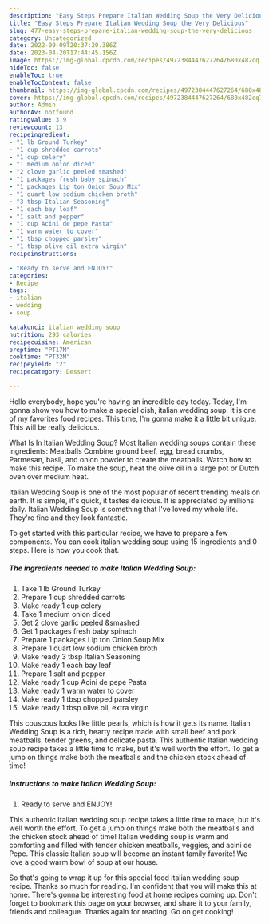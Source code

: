```yaml
---
description: "Easy Steps Prepare Italian Wedding Soup the Very Delicious"
title: "Easy Steps Prepare Italian Wedding Soup the Very Delicious"
slug: 477-easy-steps-prepare-italian-wedding-soup-the-very-delicious
category: Uncategorized
date: 2022-09-09T20:37:20.386Z
date: 2023-04-20T17:44:45.156Z
image: https://img-global.cpcdn.com/recipes/4972384447627264/680x482cq70/italian-wedding-soup-recipe-main-photo.jpg
hideToc: false
enableToc: true
enableTocContent: false
thumbnail: https://img-global.cpcdn.com/recipes/4972384447627264/680x482cq70/italian-wedding-soup-recipe-main-photo.jpg
cover: https://img-global.cpcdn.com/recipes/4972384447627264/680x482cq70/italian-wedding-soup-recipe-main-photo.jpg
author: Admin
authorAv: notfound
ratingvalue: 3.9
reviewcount: 13
recipeingredient:
- "1 lb Ground Turkey"
- "1 cup shredded carrots"
- "1 cup celery"
- "1 medium onion diced"
- "2 clove garlic peeled smashed"
- "1 packages fresh baby spinach"
- "1 packages Lip ton Onion Soup Mix"
- "1 quart low sodium chicken broth"
- "3 tbsp Italian Seasoning"
- "1 each bay leaf"
- "1 salt and pepper"
- "1 cup Acini de pepe Pasta"
- "1 warm water to cover"
- "1 tbsp chopped parsley"
- "1 tbsp olive oil extra virgin"
recipeinstructions:

- "Ready to serve and ENJOY!"
categories:
- Recipe
tags:
- italian
- wedding
- soup

katakunci: italian wedding soup 
nutrition: 293 calories
recipecuisine: American
preptime: "PT17M"
cooktime: "PT32M"
recipeyield: "2"
recipecategory: Dessert

---
```



Hello everybody, hope you're having an incredible day today. Today, I'm gonna show you how to make a special dish, italian wedding soup. It is one of my favorites food recipes. This time, I'm gonna make it a little bit unique. This will be really delicious.

What Is In Italian Wedding Soup? Most Italian wedding soups contain these ingredients: Meatballs Combine ground beef, egg, bread crumbs, Parmesan, basil, and onion powder to create the meatballs. Watch how to make this recipe. To make the soup, heat the olive oil in a large pot or Dutch oven over medium heat.

Italian Wedding Soup is one of the most popular of recent trending meals on earth. It is simple, it's quick, it tastes delicious. It is appreciated by millions daily. Italian Wedding Soup is something that I've loved my whole life. They're fine and they look fantastic.


To get started with this particular recipe, we have to prepare a few components. You can cook italian wedding soup using 15 ingredients and 0 steps. Here is how you cook that.

<!--inarticleads1-->

##### The ingredients needed to make Italian Wedding Soup:

1. Take 1 lb Ground Turkey
1. Prepare 1 cup shredded carrots
1. Make ready 1 cup celery
1. Take 1 medium onion diced
1. Get 2 clove garlic peeled &amp;smashed
1. Get 1 packages fresh baby spinach
1. Prepare 1 packages Lip ton Onion Soup Mix
1. Prepare 1 quart low sodium chicken broth
1. Make ready 3 tbsp Italian Seasoning
1. Make ready 1 each bay leaf
1. Prepare 1 salt and pepper
1. Make ready 1 cup Acini de pepe Pasta
1. Make ready 1 warm water to cover
1. Make ready 1 tbsp chopped parsley
1. Make ready 1 tbsp olive oil, extra virgin


This couscous looks like little pearls, which is how it gets its name. Italian Wedding Soup is a rich, hearty recipe made with small beef and pork meatballs, tender greens, and delicate pasta. This authentic Italian wedding soup recipe takes a little time to make, but it&#39;s well worth the effort. To get a jump on things make both the meatballs and the chicken stock ahead of time! 

<!--inarticleads2-->

##### Instructions to make Italian Wedding Soup:


1. Ready to serve and ENJOY!

This authentic Italian wedding soup recipe takes a little time to make, but it&#39;s well worth the effort. To get a jump on things make both the meatballs and the chicken stock ahead of time! Italian wedding soup is warm and comforting and filled with tender chicken meatballs, veggies, and acini de Pepe. This classic Italian soup will become an instant family favorite! We love a good warm bowl of soup at our house. 

So that's going to wrap it up for this special food italian wedding soup recipe. Thanks so much for reading. I'm confident that you will make this at home. There's gonna be interesting food at home recipes coming up. Don't forget to bookmark this page on your browser, and share it to your family, friends and colleague. Thanks again for reading. Go on get cooking!

